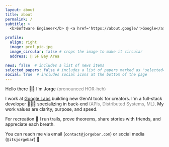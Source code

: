 ```yaml
---
layout: about
title: about
permalink: /
subtitle: > 
  <b>Software Engineer</b> @ <a href='https://about.google/'>Google</a> • <b>Previously:</b><a href='https://about.meta.com/'> Meta</a>

profile:
  align: right
  image: prof_pic.jpg
  image_circular: false # crops the image to make it circular
  address: 📍 SF Bay Area

news: false  # includes a list of news items
selected_papers: false # includes a list of papers marked as "selected={true}"
social: true  # includes social icons at the bottom of the page
---
```

Hello there 👋🏼 I'm Jorge <span style="color:grey">(pronounced HOR-heh)</span> 

I work at <a href='https://labs.google/'>Google Labs</a>  building new GenAI tools for creators. I'm a full-stack developer 👨🏻‍💻 specializing in back-end <span style="color:grey">(APIs, Distributed Systems, ML)</span>. My work values are clarity, purpose, and speed.

For recreation 🌈 I run trails, prove theorems, share stories with friends, and appreciate each breath. 

You can reach me via email (`contact@jorgebar.com`) or social media (`@itsjorgebar`) 📲